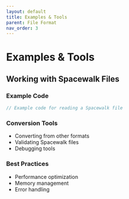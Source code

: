 ```yaml
---
layout: default
title: Examples & Tools
parent: File Format
nav_order: 3
---
```


# Examples & Tools

## Working with Spacewalk Files

### Example Code
```javascript
// Example code for reading a Spacewalk file
```

### Conversion Tools
- Converting from other formats
- Validating Spacewalk files
- Debugging tools

### Best Practices
- Performance optimization
- Memory management
- Error handling
